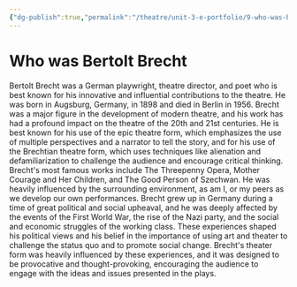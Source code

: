 ```yaml
---
{"dg-publish":true,"permalink":"/theatre/unit-3-e-portfolio/9-who-was-bertolt-brecht/"}
---
```


# Who was Bertolt Brecht

Bertolt Brecht was a German playwright, theatre director, and poet who is best known for his innovative and influential contributions to the theatre. He was born in Augsburg, Germany, in 1898 and died in Berlin in 1956. Brecht was a major figure in the development of modern theatre, and his work has had a profound impact on the theatre of the 20th and 21st centuries. He is best known for his use of the epic theatre form, which emphasizes the use of multiple perspectives and a narrator to tell the story, and for his use of the Brechtian theatre form, which uses techniques like alienation and defamiliarization to challenge the audience and encourage critical thinking. Brecht's most famous works include The Threepenny Opera, Mother Courage and Her Children, and The Good Person of Szechwan. He was heavily influenced by the surrounding environment, as am I, or my peers as we develop our own performances. Brecht grew up in Germany during a time of great political and social upheaval, and he was deeply affected by the events of the First World War, the rise of the Nazi party, and the social and economic struggles of the working class. These experiences shaped his political views and his belief in the importance of using art and theater to challenge the status quo and to promote social change. Brecht's theater form was heavily influenced by these experiences, and it was designed to be provocative and thought-provoking, encouraging the audience to engage with the ideas and issues presented in the plays.


